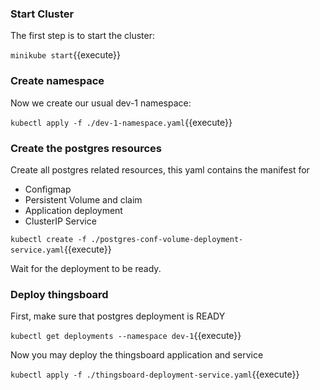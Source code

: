 ### Start Cluster

The first step is to start the cluster:

`minikube start`{{execute}}

### Create namespace

Now we create our usual dev-1 namespace:

`kubectl apply -f ./dev-1-namespace.yaml`{{execute}}

### Create the postgres resources

Create all postgres related resources, this yaml contains the manifest for

- Configmap
- Persistent Volume and claim
- Application deployment
- ClusterIP Service

`kubectl create -f ./postgres-conf-volume-deployment-service.yaml`{{execute}}

Wait for the deployment to be ready.

### Deploy thingsboard

First, make sure that postgres deployment is READY

`kubectl get deployments --namespace dev-1`{{execute}}

Now you may deploy the thingsboard application and service

`kubectl apply -f ./thingsboard-deployment-service.yaml`{{execute}}
